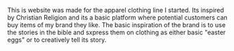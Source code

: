 This is website was made for the apparel clothing line I started. Its inspired by Christian Religion and its a basic platform where potential customers can buy items of my brand they like. The basic inspiration of the brand is to use the stories in the bible and sxpress them on clothing as either basic "easter eggs" or to creatively tell its story.
